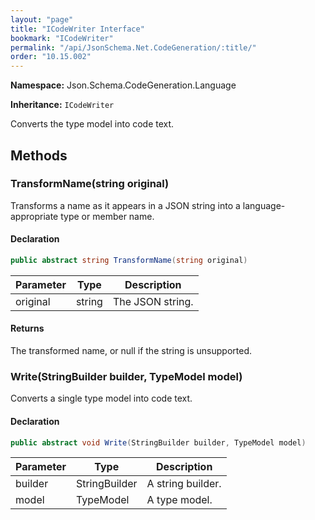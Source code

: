 ```yaml
---
layout: "page"
title: "ICodeWriter Interface"
bookmark: "ICodeWriter"
permalink: "/api/JsonSchema.Net.CodeGeneration/:title/"
order: "10.15.002"
---
```

**Namespace:** Json.Schema.CodeGeneration.Language

**Inheritance:**
`ICodeWriter`

Converts the type model into code text.

## Methods

### TransformName(string original)

Transforms a name as it appears in a JSON string into a language-appropriate type or member name.

#### Declaration

```c#
public abstract string TransformName(string original)
```

| Parameter | Type | Description |
|---|---|---|
| original | string | The JSON string. |


#### Returns

The transformed name, or null if the string is unsupported.

### Write(StringBuilder builder, TypeModel model)

Converts a single type model into code text.

#### Declaration

```c#
public abstract void Write(StringBuilder builder, TypeModel model)
```

| Parameter | Type | Description |
|---|---|---|
| builder | StringBuilder | A string builder. |
| model | TypeModel | A type model. |


